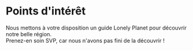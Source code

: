 ﻿# Points d'intérêt
Nous mettons à votre disposition un guide Lonely Planet pour découvrir notre belle région.  
Prenez-en soin SVP, car nous n'avons pas fini de la découvrir !
